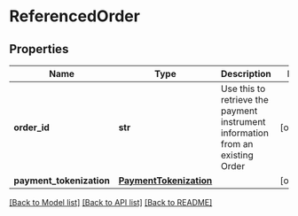 # ReferencedOrder

## Properties
Name | Type | Description | Notes
------------ | ------------- | ------------- | -------------
**order_id** | **str** | Use this to retrieve the payment instrument information from an existing Order | [optional] 
**payment_tokenization** | [**PaymentTokenization**](PaymentTokenization.md) |  | [optional] 

[[Back to Model list]](../README.md#documentation-for-models) [[Back to API list]](../README.md#documentation-for-api-endpoints) [[Back to README]](../README.md)


